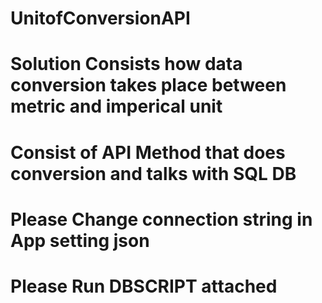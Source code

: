 # UnitofConversionAPI
# Solution Consists how data conversion takes place between metric and imperical unit
# Consist of API Method that does conversion and talks with SQL DB
# Please Change connection string in App setting json
# Please Run DBSCRIPT attached 
